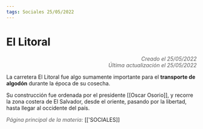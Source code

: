 ```yaml
---
tags: Sociales 25/05/2022
---
```


# El Litoral
<div style="text-align: right; opacity: 0.7; font-style: italic;">Creado el 25/05/2022</div>
<div style="text-align: right; opacity: 0.7; font-style: italic;">Última actualización el 25/05/2022</div>

La carretera El Litoral fue algo sumamente importante para el **transporte de algodón** durante la época de su cosecha.

Su construcción fue ordenada por el presidente [[Oscar Osorio]], y recorre la zona costera de El Salvador, desde el oriente, pasando por la libertad, hasta llegar al occidente del país.

<span style="opacity: 0.7; font-style: italic;">Página principal de la materia:</span> [['SOCIALES]]